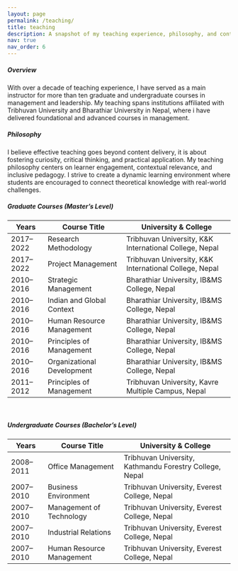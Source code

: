 ```yaml
---
layout: page
permalink: /teaching/
title: teaching
description: A snapshot of my teaching experience, philosophy, and contributions to higher education instruction.
nav: true
nav_order: 6
---
```


##### Overview
With over a decade of teaching experience, I have served as a main instructor for more than ten graduate and undergraduate courses in management and leadership. My teaching spans institutions affiliated with Tribhuvan University and Bharathiar University in Nepal, where i have delivered foundational and advanced courses in management.

##### Philosophy
I believe effective teaching goes beyond content delivery, it is about fostering curiosity, critical thinking, and practical application. My teaching philosophy centers on learner engagement, contextual relevance, and inclusive pedagogy. I strive to create a dynamic learning environment where students are encouraged to connect theoretical knowledge with real-world challenges.

##### Graduate Courses (Master’s Level)

| Years       | Course Title                 | University & College                                      |
|-------------|------------------------------|------------------------------------------------------------|
| 2017–2022   | Research Methodology          | Tribhuvan University, K&K International College, Nepal     |
| 2017–2022   | Project Management            | Tribhuvan University, K&K International College, Nepal     |
| 2010–2016   | Strategic Management          | Bharathiar University, IB&MS College, Nepal                |
| 2010–2016   | Indian and Global Context     | Bharathiar University, IB&MS College, Nepal                |
| 2010–2016   | Human Resource Management     | Bharathiar University, IB&MS College, Nepal                |
| 2010–2016   | Principles of Management      | Bharathiar University, IB&MS College, Nepal                |
| 2010–2016   | Organizational Development    | Bharathiar University, IB&MS College, Nepal                |
| 2011–2012   | Principles of Management      | Tribhuvan University, Kavre Multiple Campus, Nepal         |

<br>


##### Undergraduate Courses (Bachelor’s Level)

| Years       | Course Title                 | University & College                                      |
|-------------|------------------------------|------------------------------------------------------------|
| 2008–2011   | Office Management             | Tribhuvan University, Kathmandu Forestry College, Nepal    |
| 2007–2010   | Business Environment          | Tribhuvan University, Everest College, Nepal               |
| 2007–2010   | Management of Technology      | Tribhuvan University, Everest College, Nepal               |
| 2007–2010   | Industrial Relations          | Tribhuvan University, Everest College, Nepal               |
| 2007–2010   | Human Resource Management     | Tribhuvan University, Everest College, Nepal               |


